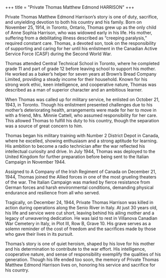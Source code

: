 +++
title = "Private Thomas Matthew Edmond HARRISON"
+++


Private Thomas Matthew Edmond Harrison’s story is one of duty, sacrifice, and unyielding devotion to both his country and his family. 
Born on November 25, 1914, in Toronto, Ontario, Thomas grew up as the only child of Anne Sophia Harrison, who was widowed early in his life. His mother, suffering from a debilitating illness described as “creeping paralysis,” required constant care. Thomas, a devoted son, took on the responsibility of supporting and caring for her until his enlistment in the Canadian Active Service Force (CASF) during the Second World War.

Thomas attended Central Technical School in Toronto, where he completed grade 11 and part of grade 12 before leaving school to support his mother. He worked as a baker’s helper for seven years at Brown’s Bread Company Limited, providing a steady income for their household. Known for his strong work ethic, keen intelligence, and cooperative nature, Thomas was described as a man of superior character and an ambitious learner.

When Thomas was called up for military service, he enlisted on October 21, 1943, in Toronto. Though his enlistment presented challenges due to his mother’s deteriorating health, arrangements were made for her to move in with a friend, Mrs. Minnie Cattell, who assumed responsibility for her care. This allowed Thomas to fulfill his duty to his country, though the separation was a source of great concern to him.

Thomas began his military training with Number 2 District Depot in Canada, where he excelled, showing enthusiasm and a strong aptitude for learning. His ambition to become a radio technician after the war reflected his intellectual curiosity and drive. In July 1944, Thomas was deployed to the United Kingdom for further preparation before being sent to the Italian Campaign in November 1944.

Assigned to A Company of the Irish Regiment of Canada on December 21, 1944, Thomas joined the Allied forces in one of the most grueling theaters of the war. The Italian Campaign was marked by fierce resistance from German forces and harsh environmental conditions, demanding physical endurance and resilience from all who served.

Tragically, on December 24, 1944, Private Thomas Harrison was killed in action during operations along the Senio River in Italy. At just 30 years old, his life and service were cut short, leaving behind his ailing mother and a legacy of unwavering dedication. 
He was laid to rest in Villanova Canadian War Cemetery in Italy, in Plot III, Row B, Grave 10. His grave serves as a solemn reminder of the cost of freedom and the sacrifices made by those who gave their lives in its pursuit.

Thomas’s story is one of quiet heroism, shaped by his love for his mother and his determination to contribute to the war effort. His intelligence, cooperative nature, and sense of responsibility exemplify the qualities of his generation. 
Though his life ended too soon, the memory of Private Thomas Matthew Edmond Harrison lives on, honoring his service and sacrifice for his country.
